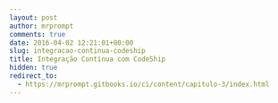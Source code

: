 ```yaml
---
layout: post
author: mrprompt
comments: true
date: 2016-04-02 12:21:01+00:00
slug: integracao-continua-codeship
title: Integração Contínua com CodeShip
hidden: true
redirect_to:
  - https://mrprompt.gitbooks.io/ci/content/capitulo-3/index.html
---
```

